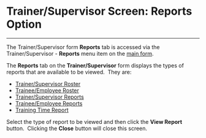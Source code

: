 # Trainer/Supervisor Screen: Reports Option 
-----

The Trainer/Supervisor form **Reports** tab is accessed via the 
Trainer/Supervisor - **Reports** menu item on the [main form](<7jjr.md>).

The **Reports** tab on the **Trainer/Supervisor** form displays the types of reports that 
are available to be viewed.&nbsp; They are:

- [Trainer/Supervisor Roster](<7gc0.md>)
- [Trainee/Employee Roster](<7gds.md>)
- [Trainer/Supervisor Reports](<7gfk.md>)
- [Trainee/Employee Reports](<7ghc.md>)
- [Training Time Report](<trntimrp.md>)

Select the type of report to be viewed and then click the **View Report** button.&nbsp; Clicking the 
**Close** button will close this screen.